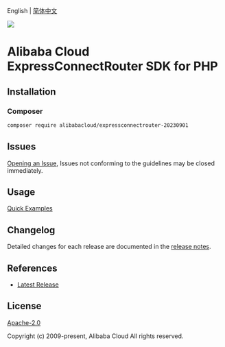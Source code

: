 English | [简体中文](README-CN.md)

![](https://aliyunsdk-pages.alicdn.com/icons/AlibabaCloud.svg)

# Alibaba Cloud ExpressConnectRouter SDK for PHP

## Installation

### Composer

```bash
composer require alibabacloud/expressconnectrouter-20230901
```

## Issues

[Opening an Issue](https://github.com/aliyun/alibabacloud-php-sdk/issues/new), Issues not conforming to the guidelines may be closed immediately.

## Usage

[Quick Examples](https://github.com/aliyun/alibabacloud-php-sdk/blob/master/docs/0-Examples-EN.md#quick-examples)

## Changelog

Detailed changes for each release are documented in the [release notes](./ChangeLog.txt).

## References

* [Latest Release](https://github.com/aliyun/alibabacloud-php-sdk/)

## License

[Apache-2.0](http://www.apache.org/licenses/LICENSE-2.0)

Copyright (c) 2009-present, Alibaba Cloud All rights reserved.
